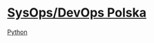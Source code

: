 # [SysOps/DevOps Polska](https://www.sysopspolska.pl/)

[Python](https://www.sysopspolska.pl/szkolenia/)
